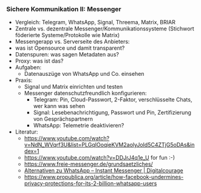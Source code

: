 ### Sichere Kommunikation II: Messenger

* Vergleich: Telegram, WhatsApp, Signal, Threema, Matrix, BRIAR
* Zentrale vs. dezentrale Messenger/Kommunikationssysteme (Stichwort föderierte Systeme/Protokolle wie Matrix)
* Messengerapp vs. Serverseite des Anbieters:
 *  was ist Opensource und damit transparent?
* Datenspuren: was sagen Metadaten aus?
* Proxy: was ist das?
* Aufgaben:
  * Datenauszüge von WhatsApp und Co. einsehen
* Praxis:
  * Signal und Matrix einrichten und testen
  * Messenger datenschutzfreundlich konfigurieren:
    * Telegram: Pin, Cloud-Passwort, 2-Faktor, verschlüsselte Chats, wer kann was sehen
    * Signal: Lesebenachrichtigung, Passwort und Pin, Zertifizierung von Gesprächspartnern
    * WhatsApp: Telemetrie deaktivieren? 
* Literatur:
  * https://www.youtube.com/watch?v=NdN_WVqrf3U&list=PLGqIOoqieKVM2aolyJoId5C4ZTjG5oDAs&index=1
  * https://www.youtube.com/watch?v=DDJrJ4q1e_U for fun :-)
  * https://www.freie-messenger.de/grundsaetzliches/
  * [Alternativen zu WhatsApp – Instant Messenger | Digitalcourage](https://digitalcourage.de/digitale-selbstverteidigung/messenger)
  * https://www.propublica.org/article/how-facebook-undermines-privacy-protections-for-its-2-billion-whatsapp-users
